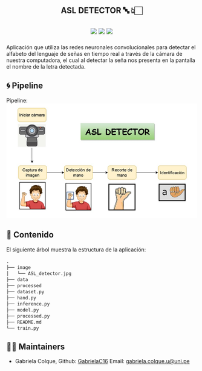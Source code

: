 <h2 align="center">
<p>ASL DETECTOR 🔤 👆🏻</p>
</h2>

<h2 align="center">
<p></p>
<img src="https://img.shields.io/badge/python-3670A0?&style=for-the-badge&logo=python&logoColor=ffdd54"/>
<img src="https://img.shields.io/badge/OpenCV%20-%23EE4C2C.svg?style=for-the-badge&logo=OpenCV&logoColor=black" />
<img src= "https://img.shields.io/badge/PyTorch-%23E7EEF0.svg?style=for-the-badge&logo=PyTorch&logoColor=red" />
<p></p>
</h2>



Aplicación que utiliza las redes neuronales convolucionales para detectar el alfabeto del lenguaje de señas en tiempo real a través de la cámara de nuestra computadora, el cual al detectar la seña nos presenta en la pantalla el nombre de la letra detectada.  


## 🌀 Pipeline
Pipeline:![Optional Text](image/ASL_detector.jpg)


## 📃 Contenido
El siguiente árbol muestra la estructura de la aplicación:

```
.
├── image
│   └── ASL_detector.jpg
├── data
├── processed
├── dataset.py
├── hand.py
├── inference.py
├── model.py
├── processed.py
├── README.md
└── train.py
```


## 👩‍💻 Maintainers
* Gabriela Colque, Github: [GabrielaC16](https://github.com/GabrielaC16/) Email: gabriela.colque.u@uni.pe